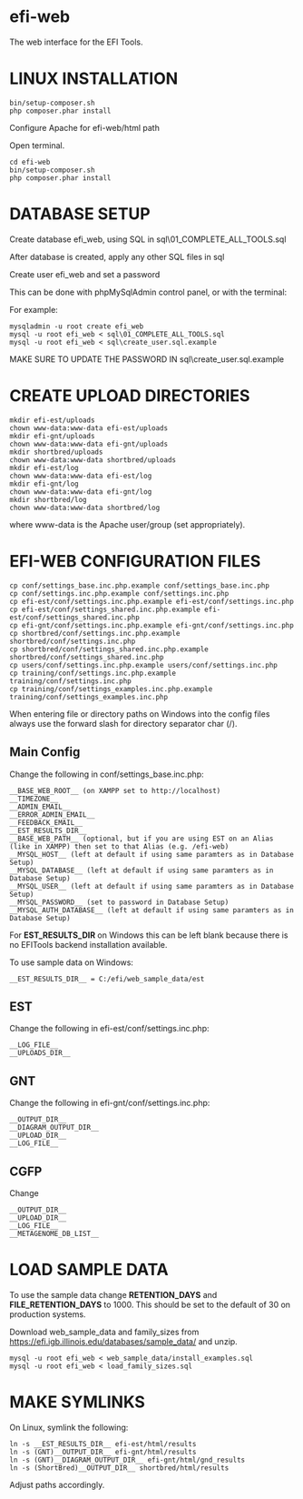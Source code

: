 # efi-web

The web interface for the EFI Tools.


# LINUX INSTALLATION

    bin/setup-composer.sh
    php composer.phar install

Configure Apache for efi-web/html path

Open terminal.

    cd efi-web
    bin/setup-composer.sh
    php composer.phar install


# DATABASE SETUP

Create database efi_web, using SQL in sql\01_COMPLETE_ALL_TOOLS.sql

After database is created, apply any other SQL files in sql

Create user efi_web and set a password

This can be done with phpMySqlAdmin control panel, or with the terminal:

For example:

    mysqladmin -u root create efi_web
    mysql -u root efi_web < sql\01_COMPLETE_ALL_TOOLS.sql
    mysql -u root efi_web < sql\create_user.sql.example

MAKE SURE TO UPDATE THE PASSWORD IN sql\create_user.sql.example


# CREATE UPLOAD DIRECTORIES

    mkdir efi-est/uploads
    chown www-data:www-data efi-est/uploads
    mkdir efi-gnt/uploads
    chown www-data:www-data efi-gnt/uploads
    mkdir shortbred/uploads
    chown www-data:www-data shortbred/uploads
    mkdir efi-est/log
    chown www-data:www-data efi-est/log
    mkdir efi-gnt/log
    chown www-data:www-data efi-gnt/log
    mkdir shortbred/log
    chown www-data:www-data shortbred/log

where www-data is the Apache user/group (set appropriately).


# EFI-WEB CONFIGURATION FILES

    cp conf/settings_base.inc.php.example conf/settings_base.inc.php
    cp conf/settings.inc.php.example conf/settings.inc.php
    cp efi-est/conf/settings.inc.php.example efi-est/conf/settings.inc.php
    cp efi-est/conf/settings_shared.inc.php.example efi-est/conf/settings_shared.inc.php
    cp efi-gnt/conf/settings.inc.php.example efi-gnt/conf/settings.inc.php
    cp shortbred/conf/settings.inc.php.example shortbred/conf/settings.inc.php
    cp shortbred/conf/settings_shared.inc.php.example shortbred/conf/settings_shared.inc.php
    cp users/conf/settings.inc.php.example users/conf/settings.inc.php
    cp training/conf/settings.inc.php.example training/conf/settings.inc.php
    cp training/conf/settings_examples.inc.php.example training/conf/settings_examples.inc.php

When entering file or directory paths on Windows into the config files always use the forward slash for directory separator char (/).

## Main Config

Change the following in conf/settings_base.inc.php:

    __BASE_WEB_ROOT__ (on XAMPP set to http://localhost)
    __TIMEZONE__
    __ADMIN_EMAIL__
    __ERROR_ADMIN_EMAIL__
    __FEEDBACK_EMAIL__
    __EST_RESULTS_DIR__
    __BASE_WEB_PATH__ (optional, but if you are using EST on an Alias (like in XAMPP) then set to that Alias (e.g. /efi-web)
    __MYSQL_HOST__ (left at default if using same paramters as in Database Setup)
    __MYSQL_DATABASE__ (left at default if using same paramters as in Database Setup)
    __MYSQL_USER__ (left at default if using same paramters as in Database Setup)
    __MYSQL_PASSWORD__ (set to password in Database Setup)
    __MYSQL_AUTH_DATABASE__ (left at default if using same paramters as in Database Setup)

For __EST_RESULTS_DIR__ on Windows this can be left blank because there is no EFITools backend installation available.

To use sample data on Windows:

    __EST_RESULTS_DIR__ = C:/efi/web_sample_data/est

## EST

Change the following in efi-est/conf/settings.inc.php:

    __LOG_FILE__
    __UPLOADS_DIR__

## GNT

Change the following in efi-gnt/conf/settings.inc.php:

    __OUTPUT_DIR__
    __DIAGRAM_OUTPUT_DIR__
    __UPLOAD_DIR__
    __LOG_FILE__

## CGFP

Change

    __OUTPUT_DIR__
    __UPLOAD_DIR__
    __LOG_FILE__
    __METAGENOME_DB_LIST__


# LOAD SAMPLE DATA

To use the sample data change __RETENTION_DAYS__ and __FILE_RETENTION_DAYS__ to 1000.  This should be set to the default of 30 on production systems.

Download web_sample_data and family_sizes from https://efi.igb.illinois.edu/databases/sample_data/ and unzip.

    mysql -u root efi_web < web_sample_data/install_examples.sql
    mysql -u root efi_web < load_family_sizes.sql


# MAKE SYMLINKS

On Linux, symlink the following:

    ln -s __EST_RESULTS_DIR__ efi-est/html/results
    ln -s (GNT)__OUTPUT_DIR__ efi-gnt/html/results
    ln -s (GNT)__DIAGRAM_OUTPUT_DIR__ efi-gnt/html/gnd_results
    ln -s (ShortBred)__OUTPUT_DIR__ shortbred/html/results

Adjust paths accordingly.

